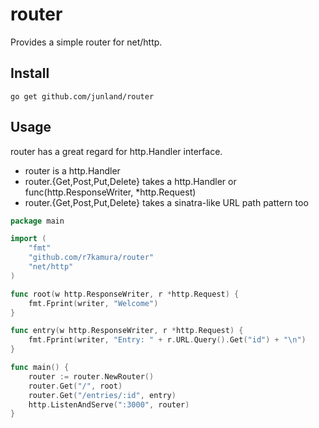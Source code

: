# router
Provides a simple router for net/http.

## Install
```
go get github.com/junland/router
```

## Usage
router has a great regard for http.Handler interface.

* router is a http.Handler
* router.{Get,Post,Put,Delete} takes a http.Handler or func(http.ResponseWriter, *http.Request)
* router.{Get,Post,Put,Delete} takes a sinatra-like URL path pattern too

```go
package main

import (
	"fmt"
	"github.com/r7kamura/router"
	"net/http"
)

func root(w http.ResponseWriter, r *http.Request) {
	fmt.Fprint(writer, "Welcome")
}

func entry(w http.ResponseWriter, r *http.Request) {
	fmt.Fprint(writer, "Entry: " + r.URL.Query().Get("id") + "\n")
}

func main() {
	router := router.NewRouter()
	router.Get("/", root)
	router.Get("/entries/:id", entry)
	http.ListenAndServe(":3000", router)
}
```
